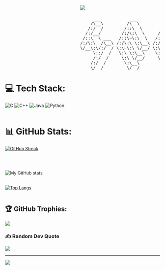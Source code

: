 <h1 align="center">
  <a href="https://git.io/typing-svg">
    <img src="https://readme-typing-svg.herokuapp.com/?lines=Hi,+👋+I'm+Marcus+😎;TThanks+for+stopping+by+😃!&center=true&size=30&color=green">
  </a>
</h1>

<pre>
                                  ___           ___           ___       ___       ___     
                                 /\__\         /\  \         /\__\     /\__\     /\  \    
                                /:/  /        /::\  \       /:/  /    /:/  /    /::\  \   
                               /:/__/        /:/\:\  \     /:/  /    /:/  /    /:/\:\  \  
                              /::\  \ ___   /::\~\:\  \   /:/  /    /:/  /    /:/  \:\  \ 
                             /:/\:\  /\__\ /:/\:\ \:\__\ /:/__/    /:/__/    /:/__/ \:\__\
                             \/__\:\/:/  / \:\~\:\ \/__/ \:\  \    \:\  \    \:\  \ /:/  /
                                  \::/  /   \:\ \:\__\    \:\  \    \:\  \    \:\  /:/  / 
                                  /:/  /     \:\ \/__/     \:\  \    \:\  \    \:\/:/  /  
                                 /:/  /       \:\__\        \:\__\    \:\__\    \::/  /   
                                 \/__/         \/__/         \/__/     \/__/     \/__/    
</pre>

# 💻 Tech Stack:
![C](https://img.shields.io/badge/c-%2300599C.svg?style=for-the-badge&logo=c&logoColor=white) 
![C++](https://img.shields.io/badge/c++-%2300599C.svg?style=for-the-badge&logo=c%2B%2B&logoColor=white) 
![Java](https://img.shields.io/badge/java-%23ED8B00.svg?style=for-the-badge&logo=openjdk&logoColor=white) 
![Python](https://img.shields.io/badge/python-3670A0?style=for-the-badge&logo=python&logoColor=ffdd54)
<br><br>

# 📊 GitHub Stats: 
[![GitHub Streak](https://github-readme-streak-stats-weld-two.vercel.app?user=MarcusGanea&theme=dark)](https://git.io/streak-stats)

<br><br>

<img src="https://github-readme-stats.vercel.app/api?username=MarcusGanea&bg_color=30,3e1b00,350082&title_color=ffa821&text_color=fff" alt="My GitHub stats">
<br><br>

[![Top Langs](https://github-readme-stats.vercel.app/api/top-langs/?username=MarcusGanea&layout=donut&bg_color=30,3e1b00,350082&title_color=ffa821&text_color=fff&langs_count=8&size_weight=0.5)](https://github.com/MarcusGanea/github-readme-stats)
<br><br>

## 🏆 GitHub Trophies:
![](https://github-profile-trophy.vercel.app/?username=MarcusGanea&theme=darkhub&no-frame=false&no-bg=false&margin-w=4)

### ✍️ Random Dev Quote
![](https://quotes-github-readme.vercel.app/api?type=horizontal&theme=tokyonight)

---
[![](https://visitcount.itsvg.in/api?id=MarcusGanea&icon=0&bg_color=30,3e1b00,350082)](https://visitcount.itsvg.in)

<!-- Proudly created with GPRM ( https://gprm.itsvg.in ) -->

